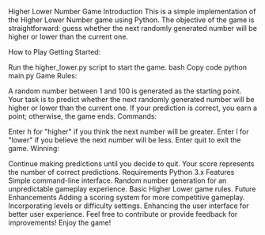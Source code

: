 Higher Lower Number Game
Introduction
This is a simple implementation of the Higher Lower Number game using Python. The objective of the game is straightforward: guess whether the next randomly generated number will be higher or lower than the current one.

How to Play
Getting Started:

Run the higher_lower.py script to start the game.
bash
Copy code
python main.py
Game Rules:

A random number between 1 and 100 is generated as the starting point.
Your task is to predict whether the next randomly generated number will be higher or lower than the current one.
If your prediction is correct, you earn a point; otherwise, the game ends.
Commands:

Enter h for "higher" if you think the next number will be greater.
Enter l for "lower" if you believe the next number will be less.
Enter quit to exit the game.
Winning:

Continue making predictions until you decide to quit.
Your score represents the number of correct predictions.
Requirements
Python 3.x
Features
Simple command-line interface.
Random number generation for an unpredictable gameplay experience.
Basic Higher Lower game rules.
Future Enhancements
Adding a scoring system for more competitive gameplay.
Incorporating levels or difficulty settings.
Enhancing the user interface for better user experience.
Feel free to contribute or provide feedback for improvements! Enjoy the game!
